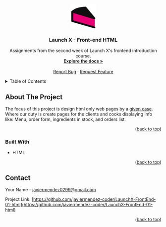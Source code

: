 <div id="top"></div>



<!-- PROJECT LOGO -->
<br />
<div align="center">
  <a href="https://github.com/javiermendez-coder/LaunchX-FrontEnd-01-html">
    <img src="images/logo.svg" alt="Logo" width="80" height="80">
  </a>

<h3 align="center">Launch X - Front-end HTML</h3>

  <p align="center">
    Assignments from the second week of Launch X's frontend introduction course.
    <br />
    <a href="https://github.com/javiermendez-coder/LaunchX-FrontEnd-01-html"><strong>Explore the docs »</strong></a>
    <br />
    <br />
    <a href="https://github.com/javiermendez-coder/LaunchX-FrontEnd-01-html/issues">Report Bug</a>
    ·
    <a href="https://github.com/javiermendez-coder/LaunchX-FrontEnd-01-html/issues">Request Feature</a>
  </p>
</div>



<!-- TABLE OF CONTENTS -->
<details>
  <summary>Table of Contents</summary>
  <ol>
    <li>
      <a href="#about-the-project">About The Project</a>
      <ul>
        <li><a href="#built-with">Built With</a></li>
      </ul>
    </li>
    <li><a href="#contact">Contact</a></li>
  </ol>
</details>



<!-- ABOUT THE PROJECT -->
## About The Project

The focus of this project is design html only web pages by a [given case][launchx-case]. Where our duty is create pages for the clients and cooks displaying info like: Menu, order form, ingredients in stock, and orders list.

<p align="right">(<a href="#top">back to top</a>)</p>



### Built With

* HTML

<p align="right">(<a href="#top">back to top</a>)</p>



<!-- CONTACT -->
## Contact

Your Name - javiermendez0299@gmail.com

Project Link: [https://github.com/javiermendez-coder/LaunchX-FrontEnd-01-html](https://github.com/javiermendez-coder/LaunchX-FrontEnd-01-html)

<p align="right">(<a href="#top">back to top</a>)</p>



<!-- MARKDOWN LINKS & IMAGES -->
[launchx-case]: https://github.com/LaunchX-InnovaccionVirtual/FrontEnd-Mision/tree/main/02%20-%20HTML/practicas